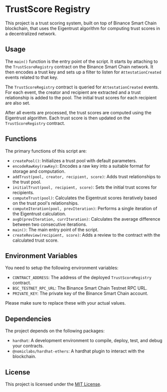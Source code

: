 # TrustScore Registry

This project is a trust scoring system, built on top of Binance Smart Chain blockchain, that uses the Eigentrust algorithm for computing trust scores in a decentralized network.

## Usage

The `main()` function is the entry point of the script. It starts by attaching to the `TrustScoreRegistry` contract on the Binance Smart Chain network. It then encodes a trust key and sets up a filter to listen for `AttestationCreated` events related to that key.

The `TrustScoreRegistry` contract is queried for `AttestationCreated` events. For each event, the creator and recipient are extracted and a trust relationship is added to the pool. The initial trust scores for each recipient are also set.

After all events are processed, the trust scores are computed using the Eigentrust algorithm. Each trust score is then updated on the `TrustScoreRegistry` contract.

## Functions

The primary functions of this script are:

- `createPool()`: Initializes a trust pool with default parameters.
- `encodeRawKey(rawKey)`: Encodes a raw key into a suitable format for storage and computation.
- `addTrust(pool, creator, recipient, score)`: Adds trust relationships to the trust pool.
- `initialTrust(pool, recipient, score)`: Sets the initial trust scores for recipients.
- `computeTrust(pool)`: Calculates the Eigentrust scores iteratively based on the trust pool's relationships.
- `computeIteration(pool, prevIteration)`: Performs a single iteration of the Eigentrust calculation.
- `avgD(prevIteration, currIteration)`: Calculates the average difference between two consecutive iterations.
- `main()`: The main entry point of the script.
- `createReview(recipient, score)`: Adds a review to the contract with the calculated trust score.


## Environment Variables

You need to setup the following environment variables:

- `CONTRACT_ADDRESS`: The address of the deployed `TrustScoreRegistry` contract.
- `BSC_TESTNET_RPC_URL`: The Binance Smart Chain Testnet RPC URL.
- `PRIVATE_KEY`: The private key of the Binance Smart Chain account.

Please make sure to replace these with your actual values.

## Dependencies

The project depends on the following packages:

- `hardhat`: A development environment to compile, deploy, test, and debug your contracts.
- `@nomiclabs/hardhat-ethers`: A hardhat plugin to interact with the blockchain.

## License

This project is licensed under the [MIT License](https://opensource.org/licenses/MIT).
